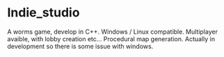 # Indie_studio
A worms game, develop in C++. Windows / Linux compatible.
Multiplayer avaible, with lobby creation etc...
Procedural map generation.
Actually in development so there is some issue with windows.
